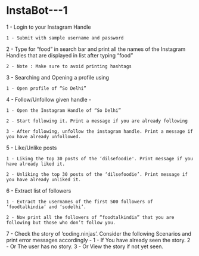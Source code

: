 # InstaBot---1


1 - Login to your Instagram Handle

    1 - Submit with sample username and password
    
    
2 - Type for “food” in search bar and print all the names of the Instagram Handles that are displayed in list after typing “food”

    2 - Note : Make sure to avoid printing hashtags
    
    
3 - Searching and Opening a profile using 

    1 - Open profile of “So Delhi” 
    
    
4 - Follow/Unfollow given handle - 

    1 - Open the Instagram Handle of “So Delhi”
    
    2 - Start following it. Print a message if you are already following
    
    3 - After following, unfollow the instagram handle. Print a message if you have already unfollowed.
    
    
5 - Like/Unlike posts

    1 - Liking the top 30 posts of the ‘dilsefoodie'. Print message if you have already liked it.

    2 - Unliking the top 30 posts of the ‘dilsefoodie’. Print message if you have already unliked it.


6 - Extract list of followers

    1 - Extract the usernames of the first 500 followers of ‘foodtalkindia’ and ‘sodelhi’.

    2 - Now print all the followers of “foodtalkindia” that you are following but those who don’t follow you.
    

7 - Check the story of ‘coding.ninjas’. Consider the following Scenarios and print error messages accordingly -
    1 - If You have already seen the story.
    2 - Or The user has no story.
    3 - Or View the story if not yet seen.
